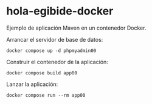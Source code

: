 # hola-egibide-docker

Ejemplo de aplicación Maven en un contenedor Docker.

Arrancar el servidor de base de datos:

```
docker compose up -d phpmyadmin00
```

Construir el contenedor de la aplicación:

```
docker compose build app00
```

Lanzar la aplicación:

```
docker compose run --rm app00
```
